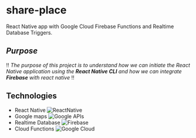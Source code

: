 # share-place
React Native app with Google Cloud Firebase Functions and Realtime Database Triggers.

## *Purpose*
:bangbang: *The purpose of this project is to understand how we can initiate the React Native application using the **React Native CLI** and how we can integrate **Firebase** with react native* :bangbang:

## Technologies
- React Native <img alt="ReactNative" src="https://img.shields.io/badge/-ReactNative-45b8d8?style=flat-square&logo=react&logoColor=white" />
- Google maps <img alt="Google APIs" src="https://img.shields.io/badge/-GoogleMaps-4285F4?style=flat-square&logo=googlemaps&logoColor=white" />
- Realtime Database <img alt="Firebase" src="https://img.shields.io/badge/-Firebase-FFCA28?style=flat-square&logo=firebase&logoColor=black" />
- Cloud Functions <img alt="Google Cloud" src="https://img.shields.io/badge/-GoogleCloud-5BAE60?style=flat-square&logo=googlecloud&logoColor=white" />
